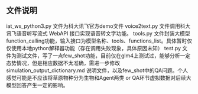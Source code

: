## 文件说明

iat_ws_python3.py  文件为科大讯飞官方demo文件
voice2text.py  文件调用科大讯飞语音听写流式 WebAPI 接口实现语音转文字功能。
tools.py  文件封装大模型function_calling功能，输入接口为模型名称、tools、functions_list。具体暂时仅仅使用本地python解释器功能（存在调用失败现象，具体原因未知）
test.py  文件为测试文件，写了一点few_shot功能，目前仅在glm4上测试过，能够分析一定态势情况，但是相应数据不太准确，需进一步修改simulation_output_dictionary.md  说明文件，以及few_shot中的QA问题。个人感觉可能是不应该将草原物种分为生物和Agent两类 or QA环节虚拟数据对后续大模型回答产生一定的影响。